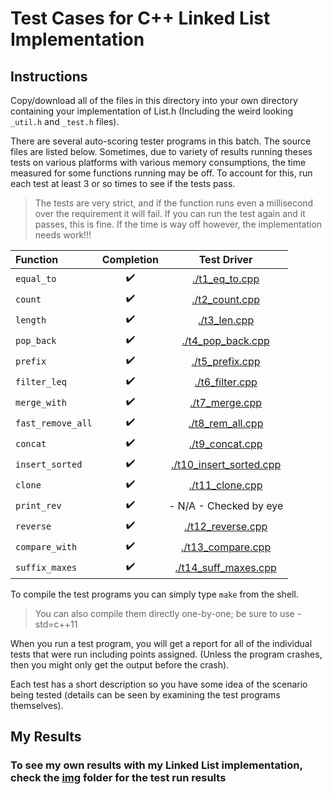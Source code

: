 # Test Cases for C++ Linked List Implementation

## Instructions

Copy/download all of the files in this directory into your own directory containing your implementation of List.h (Including the weird looking `_util.h` and `_test.h` files).

There are several auto-scoring tester programs in this batch. The source files are listed below. Sometimes, due to variety of results running theses tests on various platforms with various memory consumptions, the time measured for some functions running may be off. To account for this, run each test at least 3 or so times to see if the tests pass.

>The tests are very strict, and if the function runs even a millisecond over the requirement it will fail. If you can run the test again and it passes, this is fine. If the time is way off however, the implementation needs work!!!

| Function | Completion | Test Driver |
| :---     |   :----:   |    :---:    |
| `equal_to`        |   ✔️   |   [./t1_eq_to.cpp](./t1_eq_to.cpp)
| `count`           |   ✔️   |   [./t2_count.cpp](./t2_count.cpp)
| `length`          |   ✔️   |   [./t3_len.cpp](./t3_len.cpp)
| `pop_back`        |   ✔️   |   [./t4_pop_back.cpp](./t4_pop_back.cpp)
| `prefix`          |   ✔️   |   [./t5_prefix.cpp](./t5_prefix.cpp)
| `filter_leq`      |   ✔️   |   [./t6_filter.cpp](./t6_filter.cpp)
| `merge_with`      |   ✔️   |   [./t7_merge.cpp](./t7_merge.cpp)
| `fast_remove_all` |   ✔️   |   [./t8_rem_all.cpp](./t8_rem_all.cpp)
| `concat`          |   ✔️   |   [./t9_concat.cpp](./t9_concat.cpp)
| `insert_sorted`   |   ✔️   |   [./t10_insert_sorted.cpp](./t10_insert_sorted.cpp)
| `clone`           |   ✔️   |   [./t11_clone.cpp](./t11_clone.cpp)
| `print_rev`       |   ✔️   |   - N/A - Checked by eye
| `reverse`         |   ✔️   |   [./t12_reverse.cpp](./t12_reverse.cpp)
| `compare_with`    |   ✔️   |   [./t13_compare.cpp](./t13_compare.cpp)
| `suffix_maxes`    |   ✔️   |   [./t14_suff_maxes.cpp](./t14_suff_maxes.cpp)

To compile the test programs you can simply type `make` from the shell.

>You can also compile them directly one-by-one; be sure to use -std=c++11

When you run a test program, you will get a report for all of the individual tests that were run including points assigned. (Unless the program crashes, then you might only get the output before the crash).

Each test has a short description so you have some idea of the scenario being tested (details can be seen by examining the test programs themselves).

## My Results

### To see my own results with my Linked List implementation, check the [img](./img) folder for the test run results
